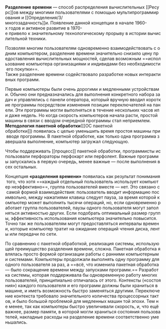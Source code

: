 **Разделение** **времени** — способ распределения вычислительных [[Ресурс]]ов между многими пользователями с помощью мультипрограммирования и [[Определения/3/многозадачность]]и. Появление данной концепции в начале 1960-х годов и активное развитие в 1970-е привело к значительному технологическому прорыву в истории вычислительной техники.

Позволяя многим пользователям одновременно взаимодействовать с одним компьютером, разделение времени значительно снизило цену предоставления вычислительных мощностей, сделав возможным ==использование компьютера организациями и индивидами без необходимости его покупки==. Также разделение времени содействовало разработке новых интерактивных программ.

Первые компьютеры были очень дорогими и медленными устройствами. Обычно они предназначались для выполнения конкретного набора задач и управлялись с панели оператора, который вручную вводил короткие программы посредством изменения позиции переключателей на панели. Эти программы могли выполняться в течение нескольких часов или даже недель. Но когда скорость компьютеров начала расти, простой машины в связи с вводом очередной программы стал неприемлем. 
**Методология** **пакетной** **обработки**([[ОС пакетной обработки]]) появилась с целью уменьшить время простоя машины при вводе программы. В пакетной обработке, как только одна программа завершала выполнение, компьютер загружал следующую.

Чтобы поддерживать [[процесс]] пакетной обработки, программисты использовали перфораторы перфокарт или перфолент. Важные программы запускались в первую очередь, менее важные — после выполнения всех остальных.

Концепция **«разделения** **времени»** появилась как результат понимания того, что хотя ==каждый отдельный пользователь использует компьютер неэффективно==, группа пользователей вместе — нет. Это связано с самой формой взаимодействия: пользователь вводит информацию посимвольно, между нажатиями клавиш следует пауза, за время которой компьютер может выполнить тысячи операций, но, если одновременно работает группа пользователей, паузы одного пользователя могут заполняться активностью других. Если подобрать оптимальный размер группы, эффективность использования компьютера значительно повысится. Точно так же пользователям могут предоставляться интервалы времени, которые компьютер тратит на ожидание операций чтения диска, ленты или передачи по сети.

По сравнению с пакетной обработкой, реализация системы, использующей преимущество разделения времени, сложна. Пакетная обработка являлась просто формой организации работы с ранними компьютерными системами. Компьютеры продолжали выполнять одну программу для одного пользователя за раз, а ==всё, что изменила пакетная обработка — было сокращение времени между запусками программ.== Разработка системы, которая поддерживала бы одновременную работу многих пользователей, принципиально отличалась от этого. Контексты («состояния») каждого пользователя и его программ должны были храниться в машине, и иметь возможность быстро заменяться другими. Переключение контекста требовало значительного количества процессорных тактов, и было большой проблемой для медленных машин той эпохи. Тем не менее, так как компьютеры быстро увеличивали скорость, и, что ещё важнее, размер памяти, в которой могли храниться состояния пользователей, накладные расходы на разделение времени соответственно уменьшались.
